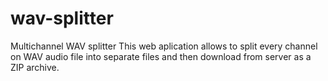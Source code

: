 # wav-splitter
Multichannel WAV splitter This web aplication allows to split every channel on WAV audio file into separate files and then download from server as a ZIP archive.
